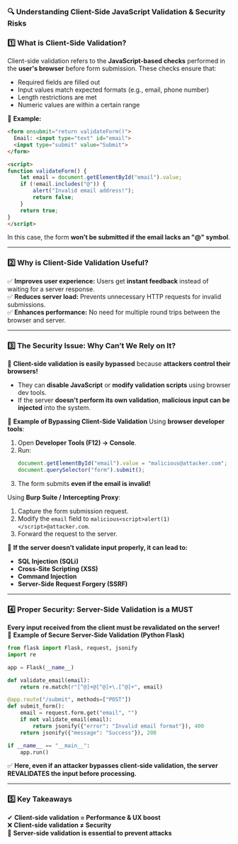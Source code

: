 ### **🔍 Understanding Client-Side JavaScript Validation & Security Risks**

### **1️⃣ What is Client-Side Validation?**
Client-side validation refers to the **JavaScript-based checks** performed in the **user's browser** before form submission. These checks ensure that:
- Required fields are filled out
- Input values match expected formats (e.g., email, phone number)
- Length restrictions are met
- Numeric values are within a certain range

📌 **Example:**
```html
<form onsubmit="return validateForm()">
  Email: <input type="text" id="email">
  <input type="submit" value="Submit">
</form>

<script>
function validateForm() {
    let email = document.getElementById("email").value;
    if (!email.includes("@")) {
        alert("Invalid email address!");
        return false;
    }
    return true;
}
</script>
```
In this case, the form **won’t be submitted if the email lacks an "@" symbol**.

---

### **2️⃣ Why is Client-Side Validation Useful?**
✅ **Improves user experience:** Users get **instant feedback** instead of waiting for a server response.  
✅ **Reduces server load:** Prevents unnecessary HTTP requests for invalid submissions.  
✅ **Enhances performance:** No need for multiple round trips between the browser and server.

---

### **3️⃣ The Security Issue: Why Can’t We Rely on It?**
🚨 **Client-side validation is easily bypassed** because **attackers control their browsers!**  
- They can **disable JavaScript** or **modify validation scripts** using browser dev tools.  
- If the server **doesn't perform its own validation**, **malicious input can be injected** into the system.  

📌 **Example of Bypassing Client-Side Validation**
Using **browser developer tools**:
1. Open **Developer Tools (F12) → Console**.
2. Run:
   ```javascript
   document.getElementById("email").value = "malicious@attacker.com";
   document.querySelector("form").submit();
   ```
3. The form submits **even if the email is invalid!**

Using **Burp Suite / Intercepting Proxy**:
1. Capture the form submission request.
2. Modify the `email` field to `malicious<script>alert(1)</script>@attacker.com`.
3. Forward the request to the server.

🔴 **If the server doesn’t validate input properly, it can lead to:**  
- **SQL Injection (SQLi)**  
- **Cross-Site Scripting (XSS)**  
- **Command Injection**  
- **Server-Side Request Forgery (SSRF)**  

---

### **4️⃣ Proper Security: Server-Side Validation is a MUST**
**Every input received from the client must be revalidated on the server!**  
📌 **Example of Secure Server-Side Validation (Python Flask)**
```python
from flask import Flask, request, jsonify
import re

app = Flask(__name__)

def validate_email(email):
    return re.match(r"[^@]+@[^@]+\.[^@]+", email)

@app.route("/submit", methods=["POST"])
def submit_form():
    email = request.form.get("email", "")
    if not validate_email(email):
        return jsonify({"error": "Invalid email format"}), 400
    return jsonify({"message": "Success"}), 200

if __name__ == "__main__":
    app.run()
```
✅ **Here, even if an attacker bypasses client-side validation, the server REVALIDATES the input before processing.**

---

### **5️⃣ Key Takeaways**
✔ **Client-side validation = Performance & UX boost**  
❌ **Client-side validation ≠ Security**  
🚨 **Server-side validation is essential to prevent attacks**  
